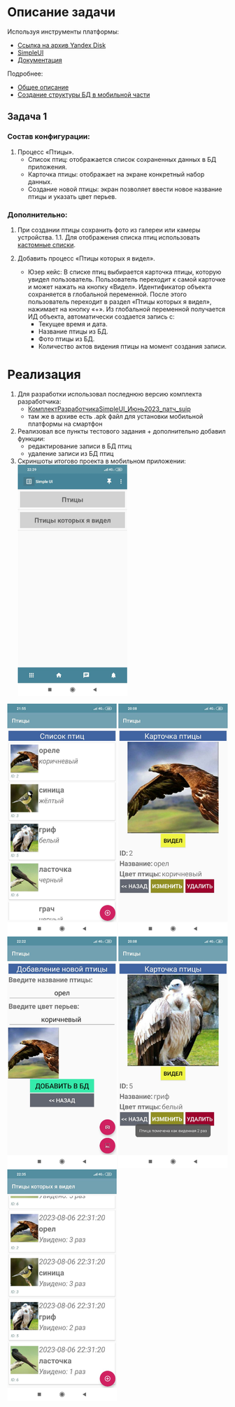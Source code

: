 ﻿# Описание задачи

Используя инструменты платформы:
- [Ссылка на архив Yandex Disk](https://disk.yandex.ru/d/IZK7yYF7S77OuA)
- [SimpleUI](http://simpleui.ru/)
- [Документация](https://uitxt.readthedocs.io/ru/latest/)

Подробнее:
- [Общее описание](https://uitxt.readthedocs.io/ru/latest/common_functions.html)
- [Создание структуры БД в мобильной части](https://uitxt.readthedocs.io/ru/latest/no_sql.html)

## Задача 1

### Состав конфигурации:

1. Процесс «Птицы».
    - Список птиц: отображается список сохраненных данных в БД приложения.
    - Карточка птицы: отображает на экране конкретный набор данных.
    - Создание новой птицы: экран позволяет ввести новое название птицы и указать цвет перьев.

### Дополнительно:

1. При создании птицы сохранить фото из галереи или камеры устройства.
    1.1. Для отображения списка птиц использовать [кастомные списки](https://uitxt.readthedocs.io/ru/latest/common_functions.html?highlight=%D0%BA%D0%B0%D1%80%D1%82%D0%BE%D1%87%D0%BA%D0%B8#id3).

2. Добавить процесс «Птицы которых я видел».
    - Юзер кейс: В списке птиц выбирается карточка птицы, которую увидел пользователь. Пользователь переходит к самой карточке и может нажать на кнопку «Видел». Идентификатор объекта сохраняется в глобальной переменной. После этого пользователь переходит в раздел «Птицы которых я видел», нажимает на кнопку «+». Из глобальной переменной получается ИД объекта, автоматически создается запись с:
        - Текущее время и дата.
        - Название птицы из БД.
        - Фото птицы из БД.
        - Количество актов видения птицы на момент создания записи.

# Реализация
1. Для разработки использовал последнюю версию комплекта разработчика:
    - [КомплектРазработчикаSimpleUI_Июнь2023_патч_suip](https://disk.yandex.ru/d/R0L4Uo4LtrDFGA)
    - там же в архиве есть .apk файл для установки мобильной платформы на смартфон
2. Реализовал все пункты тестового задания + дополнительно добавил функции:
    - редактирование записи в БД птиц
    - удаление записи из БД птиц
3. Скриншоты итогово проекта в мобильном приложении:
<br><img src="screens/photo_1.jpg" alt="Bird Image" width="250"/>
<img src="screens/photo_1_1.jpg" alt="Bird Image" width="250"/>
<img src="screens/photo_2.jpg" alt="Bird Image" width="250"/>
<img src="screens/photo_2_2.jpg" alt="Bird Image" width="250"/>
<img src="screens/photo_3.jpg" alt="Bird Image" width="250"/>
<img src="screens/photo_4.jpg" alt="Bird Image" width="250"/>

